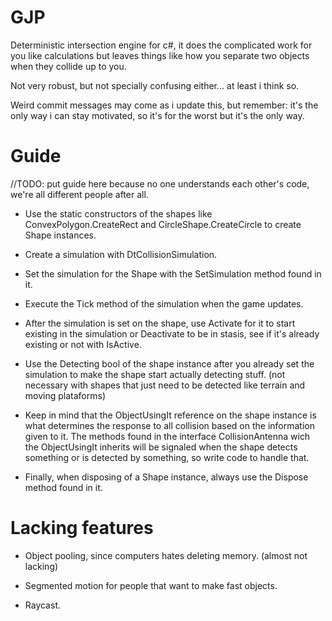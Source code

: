 # GJP

Deterministic intersection engine for c#, it does the complicated work for you like calculations but leaves things like how you separate two objects when they collide up to you.

Not very robust, but not specially confusing either... at least i think so.

Weird commit messages may come as i update this, but remember: it's the only way i can stay motivated, so it's for the worst but it's the only way.

# Guide

//TODO: put guide here because no one understands each other's code, we're all different people after all.

- Use the static constructors of the shapes like ConvexPolygon.CreateRect and CircleShape.CreateCircle to create Shape instances.

- Create a simulation with DtCollisionSimulation.

- Set the simulation for the Shape with the SetSimulation method found in it.

- Execute the Tick method of the simulation when the game updates.

- After the simulation is set on the shape, use Activate for it to start existing in the simulation or Deactivate to be in stasis, see if it's already existing or not with IsActive.

- Use the Detecting bool of the shape instance after you already set the simulation to make the shape start actually detecting stuff. (not necessary with shapes that just need to be detected like terrain and moving plataforms)

- Keep in mind that the ObjectUsingIt reference on the shape instance is what determines the response to all collision based on the information given to it. The methods found in the interface CollisionAntenna wich the ObjectUsingIt inherits will be signaled when the shape detects something or is detected by something, so write code to handle that.

- Finally, when disposing of a Shape instance, always use the Dispose method found in it.

# Lacking features

- Object pooling, since computers hates deleting memory. (almost not lacking)

- Segmented motion for people that want to make fast objects.

- Raycast.
